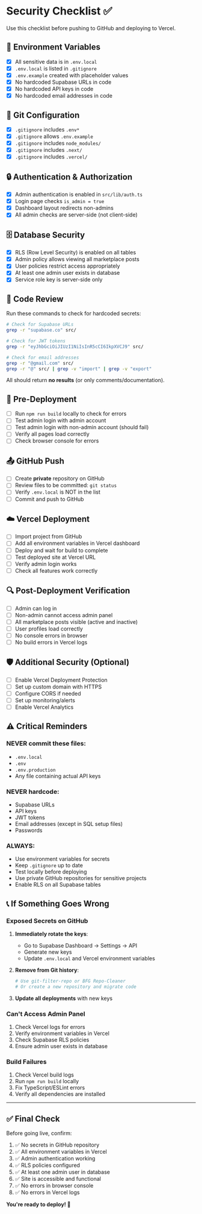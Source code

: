 # Security Checklist ✅

Use this checklist before pushing to GitHub and deploying to Vercel.

## 🔐 Environment Variables

- [x] All sensitive data is in `.env.local`
- [x] `.env.local` is listed in `.gitignore`
- [x] `.env.example` created with placeholder values
- [x] No hardcoded Supabase URLs in code
- [x] No hardcoded API keys in code
- [x] No hardcoded email addresses in code

## 📁 Git Configuration

- [x] `.gitignore` includes `.env*`
- [x] `.gitignore` allows `.env.example`
- [x] `.gitignore` includes `node_modules/`
- [x] `.gitignore` includes `.next/`
- [x] `.gitignore` includes `.vercel/`

## 🔒 Authentication & Authorization

- [x] Admin authentication is enabled in `src/lib/auth.ts`
- [x] Login page checks `is_admin = true`
- [x] Dashboard layout redirects non-admins
- [x] All admin checks are server-side (not client-side)

## 🗄️ Database Security

- [x] RLS (Row Level Security) is enabled on all tables
- [x] Admin policy allows viewing all marketplace posts
- [x] User policies restrict access appropriately
- [x] At least one admin user exists in database
- [x] Service role key is server-side only

## 📝 Code Review

Run these commands to check for hardcoded secrets:

```bash
# Check for Supabase URLs
grep -r "supabase.co" src/

# Check for JWT tokens
grep -r "eyJhbGciOiJIUzI1NiIsInR5cCI6IkpXVCJ9" src/

# Check for email addresses
grep -r "@gmail.com" src/
grep -r "@" src/ | grep -v "import" | grep -v "export"
```

All should return **no results** (or only comments/documentation).

## 🚀 Pre-Deployment

- [ ] Run `npm run build` locally to check for errors
- [ ] Test admin login with admin account
- [ ] Test admin login with non-admin account (should fail)
- [ ] Verify all pages load correctly
- [ ] Check browser console for errors

## 📤 GitHub Push

- [ ] Create **private** repository on GitHub
- [ ] Review files to be committed: `git status`
- [ ] Verify `.env.local` is NOT in the list
- [ ] Commit and push to GitHub

## ☁️ Vercel Deployment

- [ ] Import project from GitHub
- [ ] Add all environment variables in Vercel dashboard
- [ ] Deploy and wait for build to complete
- [ ] Test deployed site at Vercel URL
- [ ] Verify admin login works
- [ ] Check all features work correctly

## 🔍 Post-Deployment Verification

- [ ] Admin can log in
- [ ] Non-admin cannot access admin panel
- [ ] All marketplace posts visible (active and inactive)
- [ ] User profiles load correctly
- [ ] No console errors in browser
- [ ] No build errors in Vercel logs

## 🛡️ Additional Security (Optional)

- [ ] Enable Vercel Deployment Protection
- [ ] Set up custom domain with HTTPS
- [ ] Configure CORS if needed
- [ ] Set up monitoring/alerts
- [ ] Enable Vercel Analytics

## ⚠️ Critical Reminders

### NEVER commit these files:
- `.env.local`
- `.env`
- `.env.production`
- Any file containing actual API keys

### NEVER hardcode:
- Supabase URLs
- API keys
- JWT tokens
- Email addresses (except in SQL setup files)
- Passwords

### ALWAYS:
- Use environment variables for secrets
- Keep `.gitignore` up to date
- Test locally before deploying
- Use private GitHub repositories for sensitive projects
- Enable RLS on all Supabase tables

## 📞 If Something Goes Wrong

### Exposed Secrets on GitHub

1. **Immediately rotate the keys**:
   - Go to Supabase Dashboard → Settings → API
   - Generate new keys
   - Update `.env.local` and Vercel environment variables

2. **Remove from Git history**:
   ```bash
   # Use git-filter-repo or BFG Repo-Cleaner
   # Or create a new repository and migrate code
   ```

3. **Update all deployments** with new keys

### Can't Access Admin Panel

1. Check Vercel logs for errors
2. Verify environment variables in Vercel
3. Check Supabase RLS policies
4. Ensure admin user exists in database

### Build Failures

1. Check Vercel build logs
2. Run `npm run build` locally
3. Fix TypeScript/ESLint errors
4. Verify all dependencies are installed

---

## ✅ Final Check

Before going live, confirm:

1. ✅ No secrets in GitHub repository
2. ✅ All environment variables in Vercel
3. ✅ Admin authentication working
4. ✅ RLS policies configured
5. ✅ At least one admin user in database
6. ✅ Site is accessible and functional
7. ✅ No errors in browser console
8. ✅ No errors in Vercel logs

**You're ready to deploy! 🚀**
